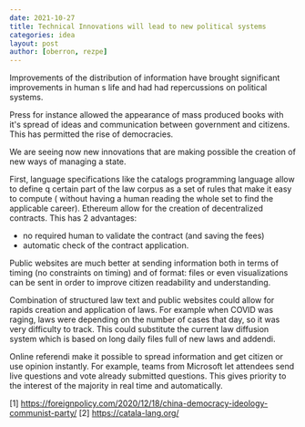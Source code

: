 ```yaml
---
date: 2021-10-27
title: Technical Innovations will lead to new political systems
categories: idea
layout: post
author: [oberron, rezpe]
--- 
```


Improvements of the distribution of information have brought significant improvements in human s life and had had repercussions on political systems. 

Press for instance allowed the appearance of mass produced books with it's spread of ideas and communication between government and citizens. This has permitted the rise of democracies. 

We are seeing now new innovations that are making possible the creation of new ways of managing a state. 

First, language specifications like the catalogs programming language allow to define q certain part of the law corpus as a set of rules that make it easy to compute ( without having a human reading the whole set to find the applicable career).
Ethereum allow for the creation of decentralized contracts. This has 2 advantages: 
- no required human to validate the contract (and saving the fees)
- automatic check of the contract application.

Public websites are much better at sending information both in terms of timing (no constraints on timing) and of format: files or even visualizations can be sent in order to improve citizen readability and understanding.

Combination of structured law text and public websites could allow for rapids creation and application of laws. For example when COVID was raging, laws were depending on the number of cases that day, so it was very difficulty to track. This could substitute the current law diffusion system which is based on long daily files full of new laws and addendi. 

Online referendi make it possible to spread information and get citizen or use opinion instantly. For example, teams from Microsoft let attendees send live questions and vote already submitted questions. This gives priority to the interest of the majority in real time and automatically.


[1] https://foreignpolicy.com/2020/12/18/china-democracy-ideology-communist-party/
[2] https://catala-lang.org/
